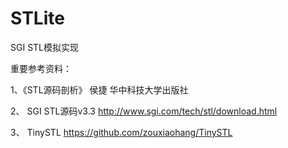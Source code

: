 # STLite
SGI STL模拟实现

重要参考资料：

1、《STL源码剖析》  侯捷  华中科技大学出版社

2、 SGI STL源码v3.3 http://www.sgi.com/tech/stl/download.html

3、 TinySTL https://github.com/zouxiaohang/TinySTL
